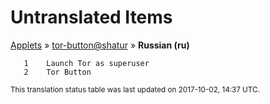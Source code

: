 # Untranslated Items
[Applets](../../../README.md) &#187; [tor-button@shatur](../README.md) &#187; **Russian (ru)**

       1	Launch Tor as superuser
       2	Tor Button

<sup>This translation status table was last updated on 2017-10-02, 14:37 UTC.</sup>
